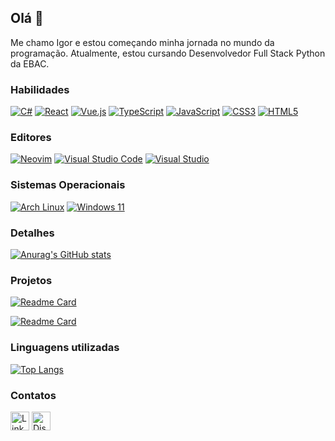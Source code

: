 ## Olá 👋

Me chamo Igor e estou começando minha jornada no mundo da programação.
Atualmente, estou cursando Desenvolvedor Full Stack Python da EBAC.

### Habilidades

[![C#](https://custom-icon-badges.demolab.com/badge/C%23-%23512BD4.svg?style=for-the-badge&logo=cshrp&logoColor=white)](#)
[![React](https://img.shields.io/badge/react-%2320232a.svg?style=for-the-badge&logo=react&logoColor=%2361DAFB)](#)
[![Vue.js](https://img.shields.io/badge/vuejs-%2335495e.svg?style=for-the-badge&logo=vuedotjs&logoColor=%234FC08D)](#)
[![TypeScript](https://img.shields.io/badge/typescript-%23007ACC.svg?style=for-the-badge&logo=typescript&logoColor=white)](#)
[![JavaScript](https://img.shields.io/badge/javascript-%23323330.svg?style=for-the-badge&logo=javascript&logoColor=%23F7DF1E)](#)
[![CSS3](https://img.shields.io/badge/css3-%231572B6.svg?style=for-the-badge&logo=css3&logoColor=white)](#)
[![HTML5](https://img.shields.io/badge/html5-%23E34F26.svg?style=for-the-badge&logo=html5&logoColor=white)](#)

### Editores

[![Neovim](https://img.shields.io/badge/NeoVim-%2357A143.svg?style=for-the-badge&logo=neovim&logoColor=white)](#)
[![Visual Studio Code](https://custom-icon-badges.demolab.com/badge/Visual%20Studio%20Code-0078d7.svg?style=for-the-badge&logo=vsc&logoColor=white)](#)
[![Visual Studio](https://custom-icon-badges.demolab.com/badge/Visual%20Studio-5C2D91.svg?style=for-the-badge&logo=visual-studio&logoColor=white)](#)

### Sistemas Operacionais

[![Arch Linux](https://img.shields.io/badge/Arch%20Linux-1793D1?style=for-the-badge&logo=arch-linux&logoColor=fff)](#)
[![Windows 11](https://custom-icon-badges.demolab.com/badge/Windows%2011-0078D6?style=for-the-badge&logo=windows11&logoColor=white)](#)

### Detalhes

[![Anurag's GitHub stats](https://github-readme-stats.vercel.app/api?username=svxezm&show_icons=true&theme=synthwave)](#)

### Projetos

[![Readme Card](https://github-readme-stats.vercel.app/api/pin/?username=svxezm&repo=portfolio&theme=synthwave)](https://github.com/svxezm/portfolio)

[![Readme Card](https://github-readme-stats.vercel.app/api/pin/?username=svxezm&repo=color-generator&theme=synthwave)](https://github.com/svxezm/color-generator)

### Linguagens utilizadas
[![Top Langs](https://github-readme-stats.vercel.app/api/top-langs/?username=svxezm&hide_progress=false&theme=synthwave&layout=compact)](#)

### Contatos

[<img src="https://img.shields.io/badge/linkedin-%230077B5.svg?style=for-the-badge&logo=linkedin&logoColor=white" alt="Linkedin" height="30">](https://www.linkedin.com/in/igor-borges-k%C3%BChl-09b001257/)
[<img src="https://img.shields.io/badge/Discord-%235865F2.svg?style=for-the-badge&logo=discord&logoColor=white" alt="Discord" height="30">](https://discord.com/users/1201863684117504020)
